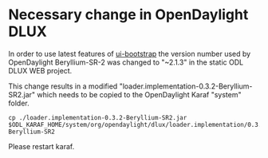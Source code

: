 # Necessary change in OpenDaylight DLUX

In order to use latest features of [ui-bootstrap](https://angular-ui.github.io/bootstrap/) the version number used by OpenDaylight Beryllium-SR-2 was changed to  "~2.1.3" in the static ODL DLUX WEB project.

This change results in a modified "loader.implementation-0.3.2-Beryllium-SR2.jar" which needs to be copied to the OpenDaylight Karaf "system" folder.
```
cp ./loader.implementation-0.3.2-Beryllium-SR2.jar $ODL_KARAF_HOME/system/org/opendaylight/dlux/loader.implementation/0.3.2-Beryllium-SR2
```

Please restart karaf.
